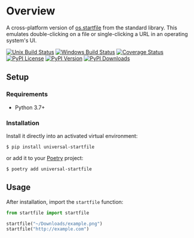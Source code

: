 # Overview

A cross-platform version of [os.startfile](https://docs.python.org/3/library/os.html#os.startfile) from the standard library. This emulates double-clicking on a file or single-clicking a URL in an operating system's UI.

[![Unix Build Status](https://img.shields.io/github/workflow/status/jacebrowning/universal-startfile/main)](https://github.com/jacebrowning/universal-startfile/actions)
[![Windows Build Status](https://img.shields.io/appveyor/ci/jacebrowning/universal-startfile.svg?label=windows)](https://ci.appveyor.com/project/jacebrowning/universal-startfile)
[![Coverage Status](https://img.shields.io/codecov/c/gh/jacebrowning/universal-startfile)](https://codecov.io/gh/jacebrowning/universal-startfile)
[![PyPI License](https://img.shields.io/pypi/l/universal-startfile.svg)](https://pypi.org/project/universal-startfile)
[![PyPI Version](https://img.shields.io/pypi/v/universal-startfile.svg)](https://pypi.org/project/universal-startfile)
[![PyPI Downloads](https://img.shields.io/pypi/dm/universal-startfile.svg?color=orange)](https://pypistats.org/packages/universal-startfile)

## Setup

### Requirements

* Python 3.7+

### Installation

Install it directly into an activated virtual environment:

```text
$ pip install universal-startfile
```

or add it to your [Poetry](https://poetry.eustace.io/) project:

```text
$ poetry add universal-startfile
```

## Usage

After installation, import the `startfile` function:

```python
from startfile import startfile

startfile("~/Downloads/example.png")
startfile("http://example.com")
```
